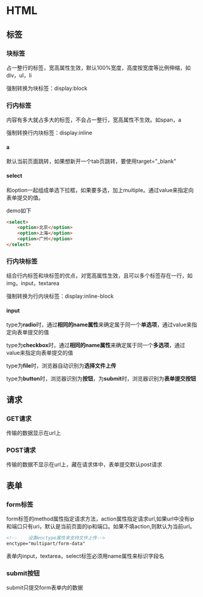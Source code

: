 # HTML

## 标签

### 块标签

 占一整行的标签，宽高属性生效，默认100%宽度，高度按宽度等比例伸缩，如div，ul，li

强制转换为块标签：display:block

### 行内标签

内容有多大就占多大的标签，不会占一整行，宽高属性不生效。如span，a

强制转换行内块标签：display:inline

#### a

默认当前页面跳转，如果想新开一个tab页跳转，要使用target="_blank" 

#### select

和option一起组成单选下拉框，如果要多选，加上muitiple。通过value来指定向表单提交的值。

demo如下

```html
<select>
    <option>北京</option>
    <option>上海</option>
    <option>广州</option>
</select>
```

### 行内块标签

结合行内标签和块标签的优点，对宽高属性生效，且可以多个标签存在一行，如img，input，textarea

强制转换为行内块标签：display:inline-block

#### input

type为**radio**时，通过**相同的name属性**来确定属于同一个**单选项**，通过value来指定向表单提交的值

type为**checkbox**时，通过**相同的name属性**来确定属于同一个**多选项**，通过value来指定向表单提交的值

type为**file**时，浏览器自动识别为**选择文件上传**

type为**button**时，浏览器识别为**按钮**，为**submit**时，浏览器识别为**表单提交按钮**

## 请求

### GET请求

传输的数据显示在url上

### POST请求

传输的数据不显示在url上，藏在请求体中，表单提交默认post请求

## 表单

### form标签

form标签的method属性指定请求方法，action属性指定请求url,如果url中没有ip和端口只有uri，默认是当前页面的ip和端口。如果不填action,则默认为当前url。

```html
<!--    设置enctype属性来支持文件上传-->
enctype="multipart/form-data"
```

表单内input，textarea，select标签必须用name属性来标识字段名

### submit按钮

submit只提交form表单内的数据